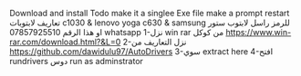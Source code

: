 Download and install
Todo make it a singlee Exe file
make a prompt restart 
تعاريف لابتوبات c1030 & lenovo yoga c630 & samsung للرمز راسل لابتوب ستور او هذا الرقم 07857925510 whatsapp 
1-نزل win rar من كوكل 
https://www.win-rar.com/download.html?&L=0
2-نزل التعاريف من https://github.com/dawidulu97/AutoDrivers
3-سوي extract here
4-افتح  rundrivers دوس run as adminstrator 
